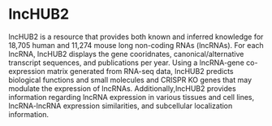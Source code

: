 # lncHUB2

lncHUB2 is a resource that provides both known and inferred knowledge for 18,705 human and 11,274 mouse long non-coding RNAs (lncRNAs). For each lncRNA, lncHUB2 displays the gene cooridnates, canonical/alternative transcript sequences, and publications per year. Using a lncRNA-gene co-expression matrix generated from RNA-seq data, lncHUB2 predicts biological functions and small molecules and CRISPR KO genes that may modulate the expression of lncRNAs. Additionally,lncHUB2 provides information regarding lncRNA expression in various tissues and cell lines, lncRNA-lncRNA expression similarities, and subcellular localization information. 